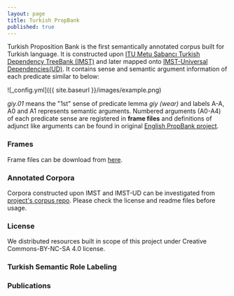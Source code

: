 ```yaml
---
layout: page
title: Turkish PropBank
published: true
---
```


Turkish Proposition Bank is the first semantically annotated corpus built for Turkish language. It is constructed upon [ITU Metu Sabancı Turkish Dependency TreeBank (IMST)](http://tools.nlp.itu.edu.tr/Datasets) and later mapped onto [IMST-Universal Dependencies(UD)](http://universaldependencies.org/#tr). It contains sense and semantic argument information of each predicate similar to below:

![_config.yml]({{ site.baseurl }}/images/example.png)

_giy.01_ means the "1st" sense of predicate lemma _giy (wear)_ and labels A-A, A0 and A1 represents semantic arguments. Numbered arguments (A0-A4) of each predicate sense are registered in **frame files** and definitions of adjunct like arguments can be found in original [English PropBank project](http://propbank.github.io/).

### Frames

Frame files can be download from [here](https://github.com/turkishpropbank/turkishpropbank.github.io/tree/master/frames).

### Annotated Corpora

Corpora constructed upon IMST and IMST-UD can be investigated from [project's corpus repo](https://github.com/turkishpropbank/turkishpropbank.github.io/tree/master/corpus). Please check the license and readme files before usage.

### License

We distributed resources built in scope of this project under Creative Commons-BY-NC-SA 4.0 license. 

### Turkish Semantic Role Labeling

### Publications
